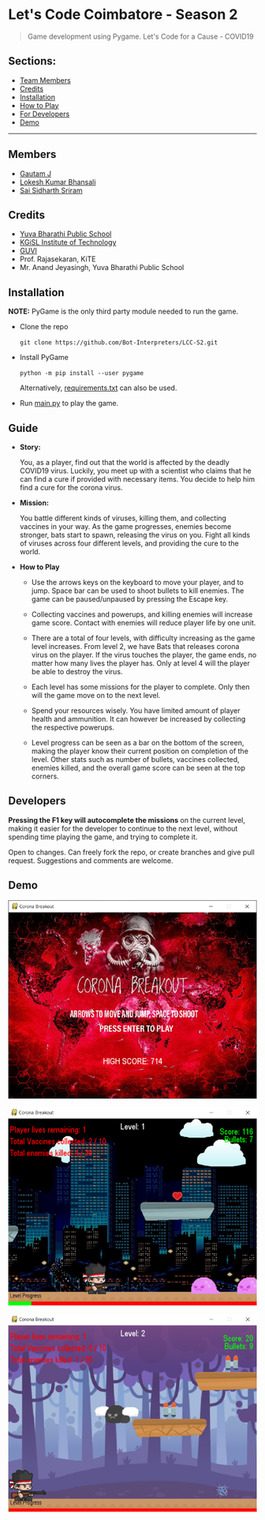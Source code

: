 # Let's Code Coimbatore - Season 2

> Game development using Pygame. Let's Code for a Cause - COVID19

## Sections:
* [Team Members](#members)
* [Credits](#credits)
* [Installation](#installation)
* [How to Play](#guide)
* [For Developers](#developers)
* [Demo](#Demo)

---
## Members
* [Gautam J](https://github.com/Gautam-J, "Go to GitHub")
* [Lokesh Kumar Bhansali](https://github.com/Sai-Sid07, "Go to GitHub")
* [Sai Sidharth Sriram](https://github.com/lokeshkumarbhansali, "Go to GitHub")

## Credits
* [Yuva Bharathi Public School](https://www.yuvabharathi.in/ "Go to Website")
* [KGiSL Institute of Technology](https://www.kgkite.ac.in/ "Go to Website")
* [GUVI](https://www.guvi.in/ "Go to Website")
* Prof. Rajasekaran, KiTE
* Mr. Anand Jeyasingh, Yuva Bharathi Public School

## Installation
**NOTE:** PyGame is the only third party module needed to run the game.
* Clone the repo

    `git clone https://github.com/Bot-Interpreters/LCC-S2.git`

* Install PyGame

    `python -m pip install --user pygame`

    Alternatively, [requirements.txt](requirements.txt) can also be used.

* Run [main.py](main.py) to play the game.

## Guide
* **Story:**

    You, as a player, find out that the world is affected by the deadly COVID19 virus. Luckily, you meet up with a scientist who claims that he can find a cure if provided with necessary items. You decide to help him find a cure for the corona virus.

* **Mission:**

    You battle different kinds of viruses, killing them, and collecting vaccines in your way. As the game progresses, enemies become stronger, bats start to spawn, releasing the virus on you. Fight all kinds of viruses across four different levels, and providing the cure to the world.

* **How to Play**

    * Use the arrows keys on the keyboard to move your player, and to jump. Space bar can be used to shoot bullets to kill enemies. The game can be paused/unpaused by pressing the Escape key.

    * Collecting vaccines and powerups, and killing enemies will increase game score. Contact with enemies will reduce player life by one unit.

    * There are a total of four levels, with difficulty increasing as the game level increases. From level 2, we have Bats that releases corona virus on the player. If the virus touches the player, the game ends, no matter how many lives the player has. Only at level 4 will the player be able to destroy the virus.

    * Each level has some missions for the player to complete. Only then will the game move on to the next level.

    * Spend your resources wisely. You have limited amount of player health and ammunition. It can however be increased by collecting the respective powerups.

    * Level progress can be seen as a bar on the bottom of the screen, making the player know their current position on completion of the level. Other stats such as number of bullets, vaccines collected, enemies killed, and the overall game score can be seen at the top corners.

## Developers
**Pressing the F1 key will autocomplete the missions** on the current level, making it easier for the developer to continue to the next level, without spending time playing the game, and trying to complete it.

Open to changes. Can freely fork the repo, or create branches and give pull request. Suggestions and comments are welcome.

## Demo
![Startscreen](readme_media/startscreen.png)

![Level 1](readme_media/level_1.png)

![Level 2](readme_media/level_2.png)

